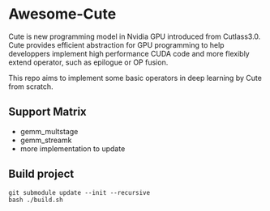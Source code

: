 # Awesome-Cute

Cute is new programming model in Nvidia GPU introduced from Cutlass3.0. Cute provides efficient abstraction for GPU programming to help developpers implement high performance CUDA code and more flexibly extend operator, such as epilogue or OP fusion.

This repo aims to implement some basic operators in deep learning by Cute from scratch.

## Support Matrix
- gemm_multstage
- gemm_streamk
- more implementation to update

## Build project
``` shell
git submodule update --init --recursive
bash ./build.sh
```

